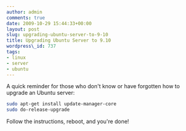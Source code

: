 ```yaml
---
author: admin
comments: true
date: 2009-10-29 15:44:33+00:00
layout: post
slug: upgrading-ubuntu-server-to-9-10
title: Upgrading Ubuntu Server to 9.10
wordpress\_id: 737
tags:
- linux
- server
- ubuntu
---
```


A quick reminder for those who don't know or have forgotten how to upgrade an Ubuntu server:


```bash
sudo apt-get install update-manager-core
sudo do-release-upgrade
```


Follow the instructions, reboot, and you're done!
